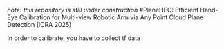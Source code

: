 *note: this repository is still under construction*
#PlaneHEC: Efficient Hand-Eye Calibration for Multi-view Robotic Arm via Any Point Cloud Plane Detection (ICRA 2025)

In order to calibrate, you have to collect tf data
